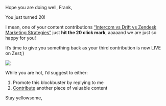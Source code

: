 Hope you are doing well, Frank,

You just turned 20!

I mean, one of your content contributions [“Intercom vs Drift vs Zendesk Marketing Strategies”](https://click.zest.is/zst.5e9aebfd951ab?source=chrome&w=2IEH9Ojmm5&i=f30mVwtCgKM)
just **hit the 20 click mark**, aaaaand we are just so happy for you!

It’s time to give you something back as your third contribution is now
LIVE on Zest;)

![](https://media.giphy.com/media/jd756dIsakak0/giphy.gif)

While you are hot, I’d suggest to either:

1.  Promote this blockbuster by replying to me
2.  [Contribute](https://zest.is/contribute-content) another piece of
    valuable content

Stay yellowsome,

